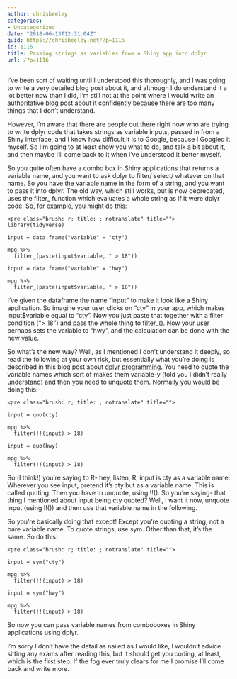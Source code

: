 ```yaml
---
author: chrisbeeley
categories:
- Uncategorized
date: "2018-06-13T12:31:04Z"
guid: https://chrisbeeley.net/?p=1116
id: 1116
title: Passing strings as variables from a Shiny app into dplyr
url: /?p=1116
---
```


I’ve been sort of waiting until I understood this thoroughly, and I was going to write a very detailed blog post about it, and although I do understand it a lot better now than I did, I’m still not at the point where I would write an authoritative blog post about it confidently because there are too many things that I don’t understand.

However, I’m aware that there are people out there right now who are trying to write dplyr code that takes strings as variable inputs, passed in from a Shiny interface, and I know how difficult it is to Google, because I Googled it myself. So I’m going to at least show you what to do, and talk a bit about it, and then maybe I’ll come back to it when I’ve understood it better myself.

So you quite often have a combo box in Shiny applications that returns a variable name, and you want to ask dplyr to filter/ select/ whatever on that name. So you have the variable name in the form of a string, and you want to pass it into dplyr. The old way, which still works, but is now deprecated, uses the filter\_ function which evaluates a whole string as if it were dplyr code. So, for example, you might do this:

```
<pre class="brush: r; title: ; notranslate" title="">
library(tidyverse)

input = data.frame("variable" = "cty")

mpg %>%
  filter_(paste(input$variable, " > 18"))

input = data.frame("variable" = "hwy")

mpg %>%
  filter_(paste(input$variable, " > 18"))

```

I’ve given the dataframe the name “input” to make it look like a Shiny application. So imagine your user clicks on “cty” in your app, which makes input$variable equal to “cty”. Now you just paste that together with a filter condition (“&gt; 18”) and pass the whole thing to filter\_(). Now your user perhaps sets the variable to “hwy”, and the calculation can be done with the new value.

So what’s the new way? Well, as I mentioned I don’t understand it deeply, so read the following at your own risk, but essentially what you’re doing is described in this blog post about [dplyr programming](https://dplyr.tidyverse.org/articles/programming.html). You need to quote the variable names which sort of makes them variable-y (told you I didn’t really understand) and then you need to unquote them. Normally you would be doing this:

```
<pre class="brush: r; title: ; notranslate" title="">

input = quo(cty)

mpg %>%
  filter(!!(input) > 18)

input = quo(hwy)

mpg %>%
  filter(!!(input) > 18)

```

So (I think!) you’re saying to R- hey, listen, R, input is cty as a variable name. Wherever you see input, pretend it’s cty but as a variable name. This is called quoting. Then you have to unquote, using !!(). So you’re saying- that thing I mentioned about input being cty quoted? Well, I want it now, unquote input (using !!()) and then use that variable name in the following.

So you’re basically doing that except! Except you’re quoting a string, not a bare variable name. To quote strings, use sym. Other than that, it’s the same. So do this:

```
<pre class="brush: r; title: ; notranslate" title="">

input = sym("cty")

mpg %>%
  filter(!!(input) > 18)

input = sym("hwy")

mpg %>%
  filter(!!(input) > 18)

```

So now you can pass variable names from comboboxes in Shiny applications using dplyr.

I’m sorry I don’t have the detail as nailed as I would like, I wouldn’t advice sitting any exams after reading this, but it should get you coding, at least, which is the first step. If the fog ever truly clears for me I promise I’ll come back and write more.